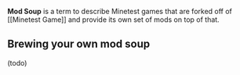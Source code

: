 **Mod Soup** is a term to describe Minetest games that are forked off of [[Minetest Game]] and provide its own set of mods on top of that.

## Brewing your own mod soup
(todo)
